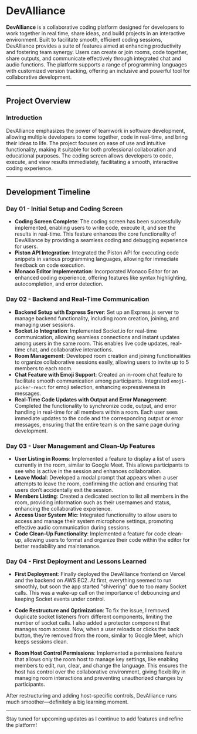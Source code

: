 # DevAlliance

**DevAlliance** is a collaborative coding platform designed for developers to work together in real time, share ideas, and build projects in an interactive environment. Built to facilitate smooth, efficient coding sessions, DevAlliance provides a suite of features aimed at enhancing productivity and fostering team synergy. Users can create or join rooms, code together, share outputs, and communicate effectively through integrated chat and audio functions. The platform supports a range of programming languages with customized version tracking, offering an inclusive and powerful tool for collaborative development.

---

## Project Overview

### Introduction

DevAlliance emphasizes the power of teamwork in software development, allowing multiple developers to come together, code in real-time, and bring their ideas to life. The project focuses on ease of use and intuitive functionality, making it suitable for both professional collaboration and educational purposes. The coding screen allows developers to code, execute, and view results immediately, facilitating a smooth, interactive coding experience.

---

## Development Timeline

### Day 01 - Initial Setup and Coding Screen

- **Coding Screen Complete**: The coding screen has been successfully implemented, enabling users to write code, execute it, and see the results in real-time. This feature enhances the core functionality of DevAlliance by providing a seamless coding and debugging experience for users.
- **Piston API Integration**: Integrated the Piston API for executing code snippets in various programming languages, allowing for immediate feedback on code execution.
- **Monaco Editor Implementation**: Incorporated Monaco Editor for an enhanced coding experience, offering features like syntax highlighting, autocompletion, and error detection.

### Day 02 - Backend and Real-Time Communication

- **Backend Setup with Express Server**: Set up an Express.js server to manage backend functionality, including room creation, joining, and managing user sessions.
- **Socket.io Integration**: Implemented Socket.io for real-time communication, allowing seamless connections and instant updates among users in the same room. This enables live code updates, real-time chat, and collaborative interactions.
- **Room Management**: Developed room creation and joining functionalities to organize collaborative sessions easily, allowing users to invite up to 5 members to each room.
- **Chat Feature with Emoji Support**: Created an in-room chat feature to facilitate smooth communication among participants. Integrated `emoji-picker-react` for emoji selection, enhancing expressiveness in messages.
- **Real-Time Code Updates with Output and Error Management**: Completed the functionality to synchronize code, output, and error handling in real-time for all members within a room. Each user sees immediate updates to the code and the corresponding output or error messages, ensuring that the entire team is on the same page during development.

### Day 03 - User Management and Clean-Up Features

- **User Listing in Rooms**: Implemented a feature to display a list of users currently in the room, similar to Google Meet. This allows participants to see who is active in the session and enhances collaboration.
- **Leave Modal**: Developed a modal prompt that appears when a user attempts to leave the room, confirming the action and ensuring that users don’t accidentally exit the session.
- **Members Listing**: Created a dedicated section to list all members in the room, providing information such as their usernames and status, enhancing the collaborative experience.
- **Access User System Mic**: Integrated functionality to allow users to access and manage their system microphone settings, promoting effective audio communication during sessions.
- **Code Clean-Up Functionality**: Implemented a feature for code clean-up, allowing users to format and organize their code within the editor for better readability and maintenance.

### Day 04 - First Deployment and Lessons Learned

- **First Deployment**: Finally deployed the DevAlliance frontend on Vercel and the backend on AWS EC2. At first, everything seemed to run smoothly, but soon the app started "shivering" due to too many Socket calls. This was a wake-up call on the importance of debouncing and keeping Socket events under control.

- **Code Restructure and Optimization**: To fix the issue, I removed duplicate socket listeners from different components, limiting the number of socket calls. I also added a protector component that manages room access. Now, when a user reloads or clicks the back button, they’re removed from the room, similar to Google Meet, which keeps sessions clean.

- **Room Host Control Permissions**: Implemented a permissions feature that allows only the room host to manage key settings, like enabling members to edit, run, clear, and change the language. This ensures the host has control over the collaborative environment, giving flexibility in managing room interactions and preventing unauthorized changes by participants.

After restructuring and adding host-specific controls, DevAlliance runs much smoother—definitely a big learning moment.

---

Stay tuned for upcoming updates as I continue to add features and refine the platform!
